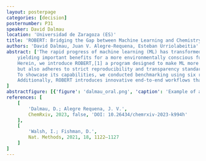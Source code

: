 ```yaml
---
layout: posterpage
categories: [decision]
posternumber: P31
speaker: David Dalmau
location: 'Universidad de Zaragoza (ES)'
title: 'ROBERT: Bridging the Gap between Machine Learning and Chemistry'
authors: 'David Dalmau, Juan V. Alegre-Requena, Esteban Urriolabeitia'
abstract: ['The rapid progress of machine learning (ML) has transformed chemical research. Its integration not only fulfills technological needs but also fosters sustainability through the adoption of digitalized procedures, 
    yielding important benefits for a more environmentally conscious future. Despite this evolution, there are implementation gaps that hinder the widespread adoption of ML protocols among a significant portion of the chemistry community.
    Herein, we introduce ROBERT,[1] a program designed to make ML more accessible to chemists regardless of their level of programming. This software not only enables researchers to produce results comparable to experts in the field, 
    but also adheres to strict reproducibility and transparency standards.[2]
    To showcase its capabilities, we conducted benchmarking using six recent ML studies in chemistry successfully demonstrating its effectiveness across databases with varying sizes, ranging from 18 to over 4,000 entries. 
    Additionally, ROBERT introduces innovative end-to-end workflows that enable users to input SMILES and generate ML predictors (Fig. 1).'
]
abstractfigure: [{'figure': 'dalmau_oral.png', 'caption': 'Example of automated SMILES to predictor workflow.'}]
references: [
    [
        'Dalmau, D.; Alegre Requena, J. V.',
        ChemRxiv, 2023, false, 'DOI: 10.26434/chemrxiv-2023-k994h'
    ],
    [
        'Walsh, I.; Fishman, D.',
        Nat. Methods, 2021, 18, 1122–1127
    ]
]
---
```

